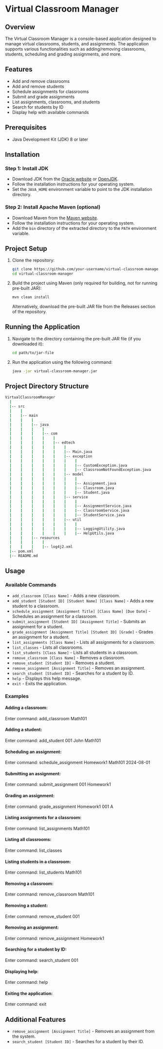 # Virtual Classroom Manager

## Overview
The Virtual Classroom Manager is a console-based application designed to manage virtual classrooms, students, and assignments. The application supports various functionalities such as adding/removing classrooms, students, scheduling and grading assignments, and more.

## Features
- Add and remove classrooms
- Add and remove students
- Schedule assignments for classrooms
- Submit and grade assignments
- List assignments, classrooms, and students
- Search for students by ID
- Display help with available commands

## Prerequisites
- Java Development Kit (JDK) 8 or later

## Installation

### Step 1: Install JDK
- Download JDK from the [Oracle website](https://www.oracle.com/java/technologies/javase-jdk8-downloads.html) or [OpenJDK](https://openjdk.java.net/).
- Follow the installation instructions for your operating system.
- Set the `JAVA_HOME` environment variable to point to the JDK installation directory.

### Step 2: Install Apache Maven (optional)
- Download Maven from the [Maven website](https://maven.apache.org/download.cgi).
- Follow the installation instructions for your operating system.
- Add the `bin` directory of the extracted directory to the `PATH` environment variable.

## Project Setup
1. Clone the repository:
    ```sh
    git clone https://github.com/your-username/virtual-classroom-manager.git
    cd virtual-classroom-manager
    ```

2. Build the project using Maven (only required for building, not for running pre-built JAR):
    ```sh
    mvn clean install
    ```
   Alternatively, download the pre-built JAR file from the Releases section of the repository.

## Running the Application
1. Navigate to the directory containing the pre-built JAR file (if you downloaded it):
    ```sh
    cd path/to/jar-file
    ```

2. Run the application using the following command:
    ```sh
    java -jar virtual-classroom-manager.jar
    ```

## Project Directory Structure

```bash
VirtualClassroomManager
  |
  |-- src
  |    |
  |    |-- main
  |    |    |
  |    |    |-- java
  |    |    |    |
  |    |    |    |-- com
  |    |    |    |    |
  |    |    |    |    |-- edtech
  |    |    |    |    |    |
  |    |    |    |    |    |-- Main.java
  |    |    |    |    |    |-- exception
  |    |    |    |    |    |    |
  |    |    |    |    |    |    |-- CustomException.java
  |    |    |    |    |    |    |-- ClassroomNotFoundException.java
  |    |    |    |    |    |-- model
  |    |    |    |    |    |    |
  |    |    |    |    |    |    |-- Assignment.java
  |    |    |    |    |    |    |-- Classroom.java
  |    |    |    |    |    |    |-- Student.java
  |    |    |    |    |    |-- service
  |    |    |    |    |    |    |
  |    |    |    |    |    |    |-- AssignmentService.java
  |    |    |    |    |    |    |-- ClassroomService.java
  |    |    |    |    |    |    |-- StudentService.java
  |    |    |    |    |    |-- util
  |    |    |    |    |    |    |
  |    |    |    |    |    |    |-- LoggingUtility.java
  |    |    |    |    |    |    |-- HelpUtils.java
  |    |    |-- resources
  |    |    |    |
  |    |    |    |-- log4j2.xml
  |-- pom.xml
  |-- README.md
```

## Usage
### Available Commands
- `add_classroom [Class Name]` - Adds a new classroom.
- `add_student [Student ID] [Student Name] [Class Name]` - Adds a new student to a classroom.
- `schedule_assignment [Assignment Title] [Class Name] [Due Date]` - Schedules an assignment for a classroom.
- `submit_assignment [Student ID] [Assignment Title]` - Submits an assignment for a student.
- `grade_assignment [Assignment Title] [Student ID] [Grade]` - Grades an assignment for a student.
- `list_assignments [Class Name]` - Lists all assignments for a classroom.
- `list_classes` - Lists all classrooms.
- `list_students [Class Name]` - Lists all students in a classroom.
- `remove_classroom [Class Name]` - Removes a classroom.
- `remove_student [Student ID]` - Removes a student.
- `remove_assignment [Assignment Title]` - Removes an assignment.
- `search_student [Student ID]` - Searches for a student by ID.
- `help` - Displays this help message.
- `exit` - Exits the application.

### Examples

#### Adding a classroom:
Enter command: add_classroom Math101

#### Adding a student:
Enter command: add_student 001 John Math101

#### Scheduling an assignment:
Enter command: schedule_assignment Homework1 Math101 2024-08-01

#### Submitting an assignment:
Enter command: submit_assignment 001 Homework1

#### Grading an assignment:
Enter command: grade_assignment Homework1 001 A

#### Listing assignments for a classroom:
Enter command: list_assignments Math101

#### Listing all classrooms:
Enter command: list_classes

#### Listing students in a classroom:
Enter command: list_students Math101

#### Removing a classroom:
Enter command: remove_classroom Math101

#### Removing a student:
Enter command: remove_student 001

#### Removing an assignment:
Enter command: remove_assignment Homework1

#### Searching for a student by ID:
Enter command: search_student 001

#### Displaying help:
Enter command: help

#### Exiting the application:
Enter command: exit

## Additional Features
- `remove_assignment [Assignment Title]` - Removes an assignment from the system.
- `search_student [Student ID]` - Searches for a student by their ID.

